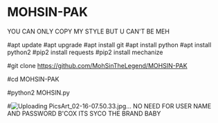 # MOHSIN-PAK
YOU CAN ONLY COPY MY STYLE BUT U CAN'T BE MEH

#apt update
#apt upgrade
#apt install git
#apt install python
#apt install python2
#pip2 install requests
#pip2 install mechanize

#git clone https://github.com/MohSinTheLegend/MOHSIN-PAK

#cd MOHSIN-PAK

#python2 MOHSIN.py

#![Uploading PicsArt_02-16-07.50.33.jpg…]()
NO NEED FOR USER NAME AND PASSWORD B'COX ITS SYCO THE BRAND BABY
